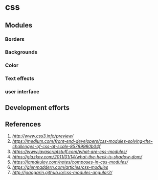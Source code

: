 # css


## Modules

### Borders
### Backgrounds
### Color
### Text effects
### user interface

## Development efforts

##

## References
1. _http://www.css3.info/preview/_
2. _https://medium.com/front-end-developers/css-modules-solving-the-challenges-of-css-at-scale-85789980b04f_
3. _https://www.javascriptstuff.com/what-are-css-modules/_
4. _https://glazkov.com/2011/01/14/what-the-heck-is-shadow-dom/_
5. _https://iamakulov.com/notes/composes-in-css-modules/_
6. _https://glenmaddern.com/articles/css-modules_
7. _http://joaogarin.github.io/css-modules-angular2/_
